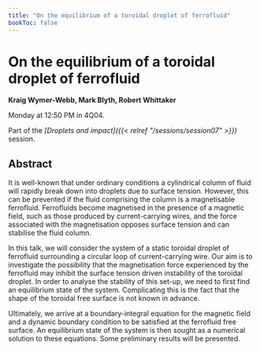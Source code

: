 ```yaml
---
title: "On the equilibrium of a toroidal droplet of ferrofluid"
bookToc: false
---
```


# On the equilibrium of a toroidal droplet of ferrofluid

**Kraig Wymer-Webb, Mark Blyth, Robert Whittaker**

Monday at 12:50 PM in 4Q04.

Part of the *[Droplets and impact]({{< relref "/sessions/session07" >}})* session.

## Abstract

It is well-known that under ordinary conditions a cylindrical column of fluid will rapidly break down into droplets due to surface tension. However, this can be prevented if the fluid comprising the column is a magnetisable ferrofluid. Ferrofluids become magnetised in the presence of a magnetic field, such as those produced by current-carrying wires, and the force associated with the magnetisation opposes surface tension and can stabilise the fluid column. 

In this talk, we will consider the system of a static toroidal droplet of ferrofluid surrounding a circular loop of current-carrying wire. Our aim is to investigate the possibility that the magnetisation force experienced by the ferrofluid may inhibit the surface tension driven instability of the toroidal droplet. In order to analyse the stability of this set-up, we need to first find an equilibrium state of the system. Complicating this is the fact that the shape of the toroidal free surface is not known in advance. 

Ultimately, we arrive at a boundary-integral equation for the magnetic field and a dynamic boundary condition to be satisfied at the ferrofluid free surface. An equilibrium state of the system is then sought as a numerical solution to these equations. Some preliminary results will be presented. 


